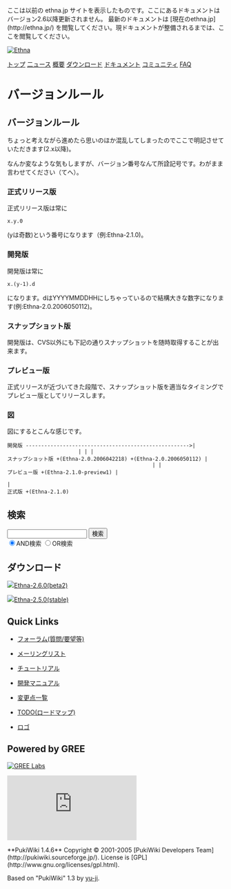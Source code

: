 <head>
 <meta http-equiv="content-type" content="application/xhtml+xml; charset=utf-8">
 <meta http-equiv="content-style-type" content="text/css">
 <meta http-equiv="Content-Script-Type" content="text/javascript">

<title>
バージョンルール - Ethna - PHPウェブアプリケーションフレームワーク</title>
 <link rel="stylesheet" href="skin/ethna/ethna.css" title="ethna" type="text/css" charset="utf-8">

 <link rel="alternate" type="application/rss+xml" title="RSS" href="cmd=rss.html">

 <script type="text/javascript" src="skin/trackback.js"></script>

</head>
ここは以前の ethna.jp サイトを表示したものです。ここにあるドキュメントはバージョン2.6以降更新されません。  
最新のドキュメントは [現在のethna.jp](http://ethna.jp/) を閲覧してください。現ドキュメントが整備されるまでは、ここを閲覧してください。

<!-- ??BEGIN id:wrapper --><!-- ?? Navigator ?? ======================================================= -->

[![Ethna](image/navlogo.gif)](/)

[トップ](ethna.html "ethna (11d)") [二ュース](ethna-news.html "ethna-news (11d)") [概要](ethna-about.html "ethna-about (11d)") [ダウンロード](ethna-download.html "ethna-download (25d)") [ドキュメント](ethna-document.html "ethna-document (884d)") [コミュニティ](ethna-community.html "ethna-community (619d)") [FAQ](ethna-document-faq.html "ethna-document-faq (1240d)")

<!-- ?? Header ?? ========================================================== -->

# バージョンルール 

<!-- ?? Content ?? ========================================================= -->
<!-- ??BEGIN id:main -->
<!-- ??BEGIN id:wrap_content -->
<!-- ??BEGIN id:content -->
<!-- ??BEGIN id:page_navigator -->
<!-- ??END id:PageNavigator -->
<!-- ??BEGIN id:body -->
## バージョンルール [](ethna-document-versioning.html#r94e2f5b "r94e2f5b")

ちょっと考えながら進めたら思いのほか混乱してしまったのでここで明記させていただきます(2.x以降)。

なんか変なような気もしますが、バージョン番号なんて所詮記号です。わがまま言わせてください（てへ）。

### 正式リリース版 [](ethna-document-versioning.html#t1855a0d "t1855a0d")

正式リリース版は常に

    x.y.0

(yは奇数)という番号になります（例:Ethna-2.1.0)。

### 開発版 [](ethna-document-versioning.html#maae6366 "maae6366")

開発版は常に

    x.(y-1).d

になります。dはYYYYMMDDHHにしちゃっているので結構大きな数字になります(例:Ethna-2.0.2006050112)。

### スナップショット版 [](ethna-document-versioning.html#r45dfc89 "r45dfc89")

開発版は、CVS以外にも下記の通りスナップショットを随時取得することが出来ます。

### プレビュー版 [](ethna-document-versioning.html#dc53b7c5 "dc53b7c5")

正式リリースが近づいてきた段階で、スナップショット版を適当なタイミングでプレビュー版としてリリースします。

### 図 [](ethna-document-versioning.html#vec7aa42 "vec7aa42")

図にするとこんな感じです。

    開発版 ----------------------------------------------------->|
                           | | |
    スナップショット版 +(Ethna-2.0.2006042218) +(Ethna-2.0.2006050112) |
                                                   | |
    プレビュー版 +(Ethna-2.1.0-preview1) |
                                                                             |
    正式版 +(Ethna-2.1.0)

<!-- ??END id:body -->
<!-- ??BEGIN id:summary --><!-- ??END id:note -->
<!-- ??BEGIN id:trackback -->
<!-- ?? END id:trackback --><!-- ?? END id:attach -->
<!-- ?? END id:summary -->
<!-- ??END id:content -->
<!-- ?? END id:wrap_content --><!-- ??sidebar?? ========================================================== -->
<!-- ??BEGIN id:wrap_sidebar -->

<!-- ??BEGIN id:search_form -->

## 検索

<form action="http://ethna.jp/index.php?cmd=search" method="post">
            <input type="hidden" name="encode_hint" value="??">
            <input type="text" name="word" value="" size="20">
            <input type="submit" value="検索"><br>
            <input type="radio" name="type" value="AND" checked id="and_search"><label for="and_search">AND検索</label>
            <input type="radio" name="type" value="OR" id="or_search"><label for="or_search">OR検索</label>
    </form>

<!-- END id:search_form -->
<!-- ??BEGIN id:download_link -->

## ダウンロード

[![](image/minilogo.gif)Ethna-2.6.0(beta2)](ethna-download.html)

[![](image/minilogo.gif)Ethna-2.5.0(stable)](ethna-download.html)

<!-- END id:download_link -->
<!-- ??BEGIN id:download_link -->

## Quick Links

- [フォーラム(質問/要望等)](ethna-community-forum.html)
- [メーリングリスト](http://ml.ethna.jp/mailman/listinfo/users)

- [チュートリアル](ethna-document-tutorial.html)
- [開発マニュアル](ethna-document-dev_guide.html)
- [変更点一覧](ethna-document-changes.html)

- [TODO(ロードマップ)](TODO.html)
- [ロゴ](ethna-logo.html)

<!-- END id:download_link -->
<!-- ??BEGIN id:search_form -->

## Powered by GREE

 [![GREE Labs](http://labs.gree.jp/image/greelabs_logo.gif)](http://labs.gree.jp/)

<!-- END id:search_form -->
 [![SourceForge.jp](http://sourceforge.jp/sflogo.php?group_id=1343)](http://sourceforge.jp/)

<!-- ??END id:sidebar -->
<!-- ??END id:wrap_sidebar -->
<!-- ??END id:main --><!-- ?? Footer ?? ========================================================== -->
<!-- ??BEGIN id:footer -->
<!-- ??BEGIN id:copyright --> **PukiWiki 1.4.6** Copyright © 2001-2005 [PukiWiki Developers Team](http://pukiwiki.sourceforge.jp/). License is [GPL](http://www.gnu.org/licenses/gpl.html).  
 Based on "PukiWiki" 1.3 by [yu-ji](http://factage.com/yu-ji/).
<!-- ??END id:copyright -->
<!-- ??END id:footer --><!-- ?? END ?? ============================================================= -->
<!-- ??END id:wrapper -->
